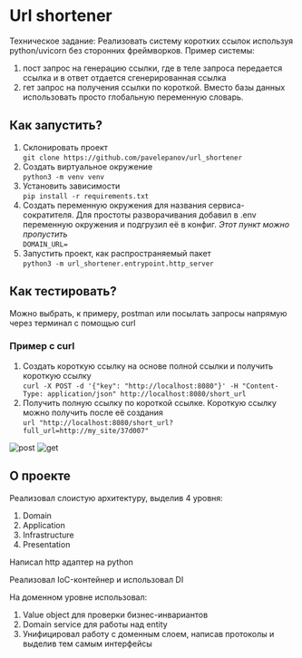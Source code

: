 # Url shortener
Техническое задание:
Реализовать систему коротких ссылок используя python/uvicorn без сторонних фреймворков.
Пример системы:
1) пост запрос на генерацию ссылки, где в теле запроса передается ссылка и в ответ отдается сгенерированная ссылка
2) гет запрос на получения ссылки по короткой.
Вместо базы данных использовать просто глобальную переменную словарь.

## Как запустить?

1. Склонировать проект \
```git clone https://github.com/pavelepanov/url_shortener```
2. Создать виртуальное окружение \
```python3 -m venv venv```
3. Установить зависимости \
```pip install -r requirements.txt```
4. Создать переменную окружения для названия сервиса-сократителя. Для простоты разворачивания добавил в .env переменную окружения и подгрузил её в конфиг. *Этот пункт можно пропустить* \
```DOMAIN_URL=```
5. Запустить проект, как распространяемый пакет \
```python3 -m url_shortener.entrypoint.http_server ```

## Как тестировать?
Можно выбрать, к примеру, postman или посылать запросы напрямую через терминал с помощью curl
### Пример с curl
1. Создать короткую ссылку на основе полной ссылки и получить короткую ссылку\
```curl -X POST -d '{"key": "http://localhost:8080"}' -H "Content-Type: application/json" http://localhost:8080/short_url```
2. Получить полную ссылку по короткой ссылке. Короткую ссылку можно получить после её создания \
```url "http://localhost:8080/short_url?full_url=http://my_site/37d007"```

![post](/docs/POST.jpg "POST example")
![get](/docs/GET.jpg "GET example")

## О проекте
Реализовал слоистую архитектуру, выделив 4 уровня:
1. Domain
2. Application
3. Infrastructure
4. Presentation

Написал http адаптер на python

Реализовал IoC-контейнер и использовал DI

На доменном уровне использовал:
1. Value object для проверки бизнес-инвариантов
2. Domain service для работы над entity
3. Унифицировал работу с доменным слоем, написав протоколы и выделив тем самым интерфейсы
